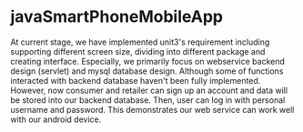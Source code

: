 # javaSmartPhoneMobileApp

At current stage, we have implemented unit3's requirement including supporting different screen size, dividing into different package and creating interface. Especially, we primarily focus on webservice backend design (servlet) and mysql database design. Although some of functions interacted with backend database haven't been fully implemented. However, now consumer and retailer can sign up an account and data will be stored into our backend database. Then, user can log in with personal username and password. This demonstrates our web service can work well with our android device.
